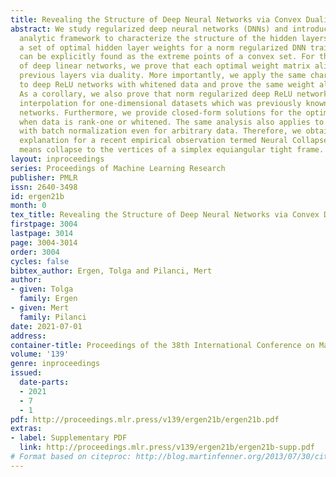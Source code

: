 ```yaml
---
title: Revealing the Structure of Deep Neural Networks via Convex Duality
abstract: We study regularized deep neural networks (DNNs) and introduce a convex
  analytic framework to characterize the structure of the hidden layers. We show that
  a set of optimal hidden layer weights for a norm regularized DNN training problem
  can be explicitly found as the extreme points of a convex set. For the special case
  of deep linear networks, we prove that each optimal weight matrix aligns with the
  previous layers via duality. More importantly, we apply the same characterization
  to deep ReLU networks with whitened data and prove the same weight alignment holds.
  As a corollary, we also prove that norm regularized deep ReLU networks yield spline
  interpolation for one-dimensional datasets which was previously known only for two-layer
  networks. Furthermore, we provide closed-form solutions for the optimal layer weights
  when data is rank-one or whitened. The same analysis also applies to architectures
  with batch normalization even for arbitrary data. Therefore, we obtain a complete
  explanation for a recent empirical observation termed Neural Collapse where class
  means collapse to the vertices of a simplex equiangular tight frame.
layout: inproceedings
series: Proceedings of Machine Learning Research
publisher: PMLR
issn: 2640-3498
id: ergen21b
month: 0
tex_title: Revealing the Structure of Deep Neural Networks via Convex Duality
firstpage: 3004
lastpage: 3014
page: 3004-3014
order: 3004
cycles: false
bibtex_author: Ergen, Tolga and Pilanci, Mert
author:
- given: Tolga
  family: Ergen
- given: Mert
  family: Pilanci
date: 2021-07-01
address:
container-title: Proceedings of the 38th International Conference on Machine Learning
volume: '139'
genre: inproceedings
issued:
  date-parts:
  - 2021
  - 7
  - 1
pdf: http://proceedings.mlr.press/v139/ergen21b/ergen21b.pdf
extras:
- label: Supplementary PDF
  link: http://proceedings.mlr.press/v139/ergen21b/ergen21b-supp.pdf
# Format based on citeproc: http://blog.martinfenner.org/2013/07/30/citeproc-yaml-for-bibliographies/
---
```


